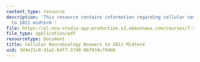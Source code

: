 ```yaml
---
content_type: resource
description: 'This resource contains information regarding cellular neurobiology answers
  to 2011 midterm '
file: https://ol-ocw-studio-app-production.s3.amazonaws.com/courses/7-29j-cellular-neurobiology-spring-2012/3d4e21c841a26df7374086f934c744bb_MIT7_29JS12_Midterm11Ans.pdf
file_type: application/pdf
resourcetype: Document
title: Cellular Neurobiology Answers to 2011 Midterm
uid: 3d4e21c8-41a2-6df7-3740-86f934c744bb
---
```


